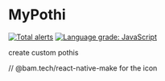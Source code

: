 # MyPothi

[![Total alerts](https://img.shields.io/lgtm/alerts/g/KhalisIncubator/MyPothi.svg?logo=lgtm&logoWidth=18)](https://lgtm.com/projects/g/KhalisIncubator/MyPothi/alerts/)
[![Language grade: JavaScript](https://img.shields.io/lgtm/grade/javascript/g/KhalisIncubator/MyPothi.svg?logo=lgtm&logoWidth=18)](https://lgtm.com/projects/g/KhalisIncubator/MyPothi/context:javascript)

create custom pothis


// @bam.tech/react-native-make for the icon
